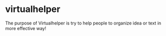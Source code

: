 # virtualhelper
The purpose of Virtualhelper is try to help people to organize idea or text in more effective way!
